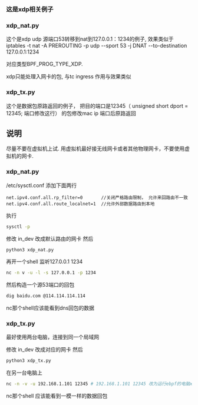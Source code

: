 ### 这是xdp相关例子

### xdp_nat.py 

这个是xdp udp 源端口53转移到nat到127.0.0.1：1234的例子, 
效果类似于 iptables -t nat -A PREROUTING -p udp --sport 53 -j DNAT --to-destination 127.0.0.1:1234

对应类型BPF_PROG_TYPE_XDP.

xdp只能处理入网卡的包, 与tc ingress 作用与效果类似

### xdp_tx.py 
这个是数据包原路返回的例子， 把目的端口是12345（  unsigned short dport = 12345; 端口修改这行） 的包修改mac ip 端口后原路返回

## 说明
尽量不要在虚拟机上试. 用虚拟机最好接无线网卡或者其他物理网卡，不要使用虚拟机的网卡.

### xdp_nat.py
/etc/sysctl.conf 添加下面两行
```
net.ipv4.conf.all.rp_filter=0       //关闭严格路由限制， 允许来回路由不一致
net.ipv4.conf.all.route_localnet=1  //允许外部数据路由到本地
```
执行
```bash
sysctl -p
```


修改 in_dev 改成默认路由的网卡 然后
```bash
python3 xdp_nat.py
```

再开一个shell 监听127.0.0.1 1234
```bash
nc -n v -u -l -s 127.0.0.1 -p 1234
```

然后构造一个源53端口的回包
```bash
dig baidu.com @114.114.114.114
```

nc那个shell应该能看到dns回包的数据


### xdp_tx.py 
最好使用两台电脑，连接到同一个局域网

修改 in_dev 改成对应的网卡 然后
```bash
python3 xdp_tx.py
```

在另一台电脑上 
```bash
nc -n -v -u 192.168.1.101 12345 # 192.168.1.101 12345 改为运行ebpf的电脑xdp网卡对应的ip和 端口
```

nc那个shell 应该能看到一模一样的数据回包




